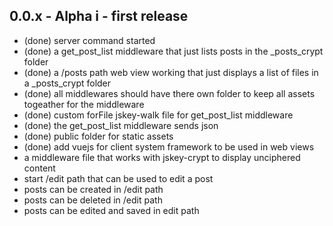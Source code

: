 ## 0.0.x - Alpha i - first release
  * (done) server command started
  * (done) a get_post_list middleware that just lists posts in the _posts_crypt folder
  * (done) a /posts path web view working that just displays a list of files in a _posts_crypt folder
  * (done) all middlewares should have there own folder to keep all assets togeather for the middleware
  * (done) custom forFile jskey-walk file for get_post_list middleware
  * (done) the get_post_list middleware sends json
  * (done) public folder for static assets
  * (done) add vuejs for client system framework to be used in web views
  * a middleware file that works with jskey-crypt to display unciphered content
  * start /edit path that can be used to edit a post
  * posts can be created in /edit path
  * posts can be deleted in /edit path
  * posts can be edited and saved in edit path
